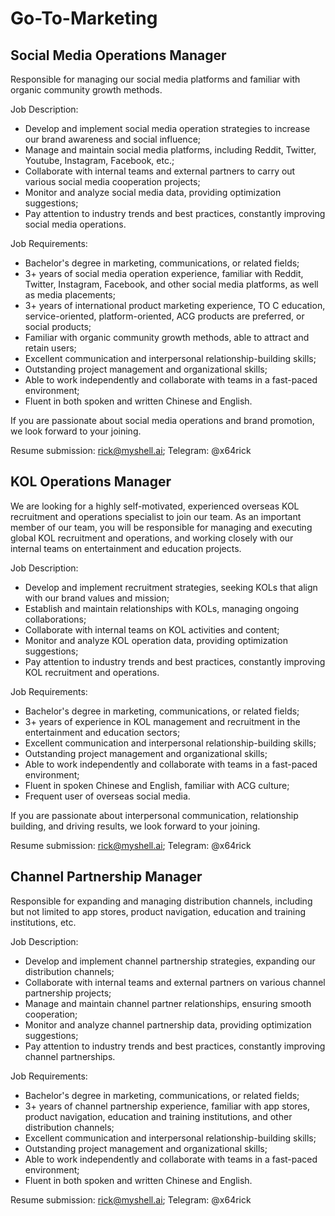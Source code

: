 # Go-To-Marketing

## Social Media Operations Manager

Responsible for managing our social media platforms and familiar with organic community growth methods.

Job Description:

* Develop and implement social media operation strategies to increase our brand awareness and social influence;
* Manage and maintain social media platforms, including Reddit, Twitter, Youtube, Instagram, Facebook, etc.;
* Collaborate with internal teams and external partners to carry out various social media cooperation projects;
* Monitor and analyze social media data, providing optimization suggestions;
* Pay attention to industry trends and best practices, constantly improving social media operations.

Job Requirements:

* Bachelor's degree in marketing, communications, or related fields;
* 3+ years of social media operation experience, familiar with Reddit, Twitter, Instagram, Facebook, and other social media platforms, as well as media placements;
* 3+ years of international product marketing experience, TO C education, service-oriented, platform-oriented, ACG products are preferred, or social products;
* Familiar with organic community growth methods, able to attract and retain users;
* Excellent communication and interpersonal relationship-building skills;
* Outstanding project management and organizational skills;
* Able to work independently and collaborate with teams in a fast-paced environment;
* Fluent in both spoken and written Chinese and English.

If you are passionate about social media operations and brand promotion, we look forward to your joining.

Resume submission: rick@myshell.ai; Telegram: @x64rick

## KOL Operations Manager

We are looking for a highly self-motivated, experienced overseas KOL recruitment and operations specialist to join our team. As an important member of our team, you will be responsible for managing and executing global KOL recruitment and operations, and working closely with our internal teams on entertainment and education projects.

Job Description:

* Develop and implement recruitment strategies, seeking KOLs that align with our brand values and mission;
* Establish and maintain relationships with KOLs, managing ongoing collaborations;
* Collaborate with internal teams on KOL activities and content;
* Monitor and analyze KOL operation data, providing optimization suggestions;
* Pay attention to industry trends and best practices, constantly improving KOL recruitment and operations.

Job Requirements:

* Bachelor's degree in marketing, communications, or related fields;
* 3+ years of experience in KOL management and recruitment in the entertainment and education sectors;
* Excellent communication and interpersonal relationship-building skills;
* Outstanding project management and organizational skills;
* Able to work independently and collaborate with teams in a fast-paced environment;
* Fluent in spoken Chinese and English, familiar with ACG culture;
* Frequent user of overseas social media.

If you are passionate about interpersonal communication, relationship building, and driving results, we look forward to your joining.

Resume submission: rick@myshell.ai; Telegram: @x64rick

## Channel Partnership Manager

Responsible for expanding and managing distribution channels, including but not limited to app stores, product navigation, education and training institutions, etc.

Job Description:

* Develop and implement channel partnership strategies, expanding our distribution channels;
* Collaborate with internal teams and external partners on various channel partnership projects;
* Manage and maintain channel partner relationships, ensuring smooth cooperation;
* Monitor and analyze channel partnership data, providing optimization suggestions;
* Pay attention to industry trends and best practices, constantly improving channel partnerships.

Job Requirements:

* Bachelor's degree in marketing, communications, or related fields;
* 3+ years of channel partnership experience, familiar with app stores, product navigation, education and training institutions, and other distribution channels;
* Excellent communication and interpersonal relationship-building skills;
* Outstanding project management and organizational skills;
* Able to work independently and collaborate with teams in a fast-paced environment;
* Fluent in both spoken and written Chinese and English.

Resume submission: rick@myshell.ai; Telegram: @x64rick